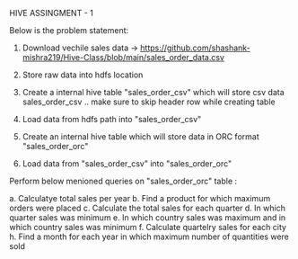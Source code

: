 HIVE ASSINGMENT - 1

Below is the problem statement:

1. Download vechile sales data -> https://github.com/shashank-mishra219/Hive-Class/blob/main/sales_order_data.csv

2. Store raw data into hdfs location

3. Create a internal hive table "sales_order_csv" which will store csv data sales_order_csv .. make sure to skip header row while creating table

4. Load data from hdfs path into "sales_order_csv" 

5. Create an internal hive table which will store data in ORC format "sales_order_orc"

6. Load data from "sales_order_csv" into "sales_order_orc"


Perform below menioned queries on "sales_order_orc" table :

a. Calculatye total sales per year
b. Find a product for which maximum orders were placed
c. Calculate the total sales for each quarter
d. In which quarter sales was minimum
e. In which country sales was maximum and in which country sales was minimum
f. Calculate quartelry sales for each city
h. Find a month for each year in which maximum number of quantities were sold
